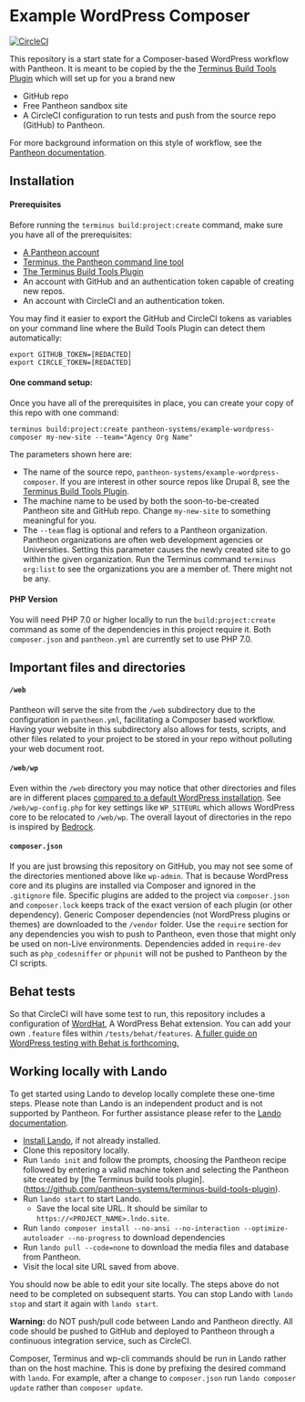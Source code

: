 # Example WordPress Composer

[![CircleCI](https://circleci.com/gh/pantheon-systems/example-wordpress-composer.svg?style=svg)](https://circleci.com/gh/pantheon-systems/example-wordpress-composer)

This repository is a start state for a Composer-based WordPress workflow with Pantheon. It is meant to be copied by the the [Terminus Build Tools Plugin](https://github.com/pantheon-systems/terminus-build-tools-plugin) which will set up for you a brand new

* GitHub repo
* Free Pantheon sandbox site
* A CircleCI configuration to run tests and push from the source repo (GitHub) to Pantheon.

For more background information on this style of workflow, see the [Pantheon documentation](https://pantheon.io/docs/guides/github-pull-requests/).


## Installation

#### Prerequisites

Before running the `terminus build:project:create` command, make sure you have all of the prerequisites:

* [A Pantheon account](https://dashboard.pantheon.io/register)
* [Terminus, the Pantheon command line tool](https://pantheon.io/docs/terminus/install/)
* [The Terminus Build Tools Plugin](https://github.com/pantheon-systems/terminus-build-tools-plugin)
* An account with GitHub and an authentication token capable of creating new repos.
* An account with CircleCI and an authentication token.

You may find it easier to export the GitHub and CircleCI tokens as variables on your command line where the Build Tools Plugin can detect them automatically:

```
export GITHUB_TOKEN=[REDACTED]
export CIRCLE_TOKEN=[REDACTED]
```

#### One command setup:

Once you have all of the prerequisites in place, you can create your copy of this repo with one command:

```
terminus build:project:create pantheon-systems/example-wordpress-composer my-new-site --team="Agency Org Name"
```

The parameters shown here are:

* The name of the source repo, `pantheon-systems/example-wordpress-composer`. If you are interest in other source repos like Drupal 8, see the [Terminus Build Tools Plugin](https://github.com/pantheon-systems/terminus-build-tools-plugin).
* The machine name to be used by both the soon-to-be-created Pantheon site and GitHub repo. Change `my-new-site` to something meaningful for you.
* The `--team` flag is optional and refers to a Pantheon organization. Pantheon organizations are often web development agencies or Universities. Setting this parameter causes the newly created site to go within the given organization. Run the Terminus command `terminus org:list` to see the organizations you are a member of. There might not be any.

#### PHP Version

You will need PHP 7.0 or higher locally to run the `build:project:create` command as some of the dependencies in this project require it. Both `composer.json` and `pantheon.yml` are currently set to use PHP 7.0.

## Important files and directories

#### `/web`

Pantheon will serve the site from the `/web` subdirectory due to the configuration in `pantheon.yml`, facilitating a Composer based workflow. Having your website in this subdirectory also allows for tests, scripts, and other files related to your project to be stored in your repo without polluting your web document root.

#### `/web/wp`

Even within the `/web` directory you may notice that other directories and files are in different places [compared to a default WordPress installation](https://codex.wordpress.org/Giving_WordPress_Its_Own_Directory). See `/web/wp-config.php` for key settings like `WP_SITEURL` which allows WordPress core to be relocated to `/web/wp`. The overall layout of directories in the repo is inspired by [Bedrock](https://github.com/roots/bedrock).

#### `composer.json`

If you are just browsing this repository on GitHub, you may not see some of the directories mentioned above like `wp-admin`. That is because WordPress core and its plugins are installed via Composer and ignored in the `.gitignore` file. Specific plugins are added to the project via `composer.json` and `composer.lock` keeps track of the exact version of each plugin (or other dependency). Generic Composer dependencies (not WordPress plugins or themes) are downloaded to the `/vendor` folder. Use the `require` section for any dependencies you wish to push to Pantheon, even those that might only be used on non-Live environments. Dependencies added in `require-dev` such as `php_codesniffer` or `phpunit` will not be pushed to Pantheon by the CI scripts.

## Behat tests

So that CircleCI will have some test to run, this repository includes a configuration of [WordHat](https://wordhat.info/), A WordPress Behat extension. You can add your own `.feature` files within `/tests/behat/features`. [A fuller guide on WordPress testing with Behat is forthcoming.](https://github.com/pantheon-systems/documentation/issues/2469)

## Working locally with Lando
To get started using Lando to develop locally complete these one-time steps. Please note than Lando is an independent product and is not supported by Pantheon. For further assistance please refer to the [Lando documentation](https://docs.devwithlando.io/).

* [Install Lando](https://docs.devwithlando.io/installation/installing.html), if not already installed.
* Clone this repository locally.
* Run `lando init` and follow the prompts, choosing the Pantheon recipe followed by entering a valid machine token and selecting the Pantheon site created by [the Terminus build tools plugin].(https://github.com/pantheon-systems/terminus-build-tools-plugin).
* Run `lando start` to start Lando.
    - Save the local site URL. It should be similar to `https://<PROJECT_NAME>.lndo.site`.
* Run `lando composer install --no-ansi --no-interaction --optimize-autoloader --no-progress` to download dependencies
* Run `lando pull --code=none` to download the media files and database from Pantheon.
* Visit the local site URL saved from above.

You should now be able to edit your site locally. The steps above do not need to be completed on subsequent starts. You can stop Lando with `lando stop` and start it again with `lando start`.

**Warning:** do NOT push/pull code between Lando and Pantheon directly. All code should be pushed to GitHub and deployed to Pantheon through a continuous integration service, such as CircleCI.

Composer, Terminus and wp-cli commands should be run in Lando rather than on the host machine. This is done by prefixing the desired command with `lando`. For example, after a change to `composer.json` run `lando composer update` rather than `composer update`.

